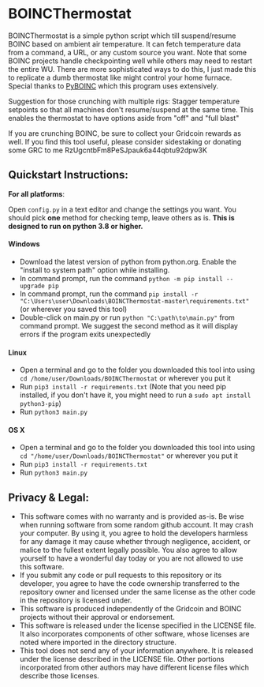# BOINCThermostat
BOINCThermostat is a simple python script which till suspend/resume BOINC based on ambient air temperature. It can fetch
temperature data from a command, a URL, or any custom source you want. Note that some BOINC projects handle checkpointing well
while others may need to restart the entire WU. There are more sophisticated ways to do this,
I just made this to replicate a dumb thermostat like might control your home furnace. Special thanks to <a href="https://github.com/nielstron/pyboinc">PyBOINC</a> which this program uses extensively.

Suggestion for those crunching with multiple rigs: Stagger temperature setpoints so that all machines don't resume/suspend at the same time. This enables the thermostat to have options aside from "off" and "full blast"


If you are crunching BOINC, be sure to collect your Gridcoin rewards as well. If you find this tool useful, please consider sidestaking or donating some GRC to me RzUgcntbFm8PeSJpauk6a44qbtu92dpw3K 
## Quickstart Instructions:
<b>For all platforms</b>: 

Open `config.py` in a text editor and change the settings you want. You should pick <b>one</b> method for checking temp, leave others as is.
<b>This is designed to run on python 3.8 or higher.</b>
<h4>Windows</h4>

 - Download the latest version of python from python.org. Enable the "install to system path" option while installing.
 - In command prompt, run the command `python -m pip install --upgrade pip`
 - In command prompt, run the command `pip install -r "C:\Users\user\Downloads\BOINCThermostat-master\requirements.txt"` (or wherever you saved this tool)
 - Double-click on main.py or run `python "C:\path\to\main.py"` from command prompt. We suggest the second method as it will display errors if the program exits unexpectedly

<h4>Linux</h4>

 - Open a terminal and go to the folder you downloaded this tool into using `cd /home/user/Downloads/BOINCThermostat` or wherever you put it
 - Run `pip3 install -r requirements.txt` (Note that you need pip installed, if you don't have it, you might need to run a `sudo apt install python3-pip`)
 - Run `python3 main.py`

<h4>OS X</h4>

 - Open a terminal and go to the folder you downloaded this tool into using `cd "/home/user/Downloads/BOINCThermostat"` or wherever you put it
 - Run `pip3 install -r requirements.txt`
 - Run `python3 main.py`

## Privacy & Legal:
- This software comes with no warranty and is provided as-is. Be wise when running software from some random github account. It may crash your computer. By using it, you agree to hold the developers harmless for any damage it may cause whether through negligence, accident, or malice to the fullest extent legally possible. You also agree to allow yourself to have a wonderful day today or you are not allowed to use this software.
- If you submit any code or pull requests to this repository or its developer, you agree to have the code ownership transferred to the repository owner and licensed under the same license as the other code in the repository is licensed under.
- This software is produced independently of the Gridcoin and BOINC projects without their approval or endorsement.
- This software is released under the license specified in the LICENSE file. It also incorporates components of other software, whose licenses are noted where imported in the directory structure.
- This tool does not send any of your information anywhere. It is released under the license described in the LICENSE file. Other portions incorporated from other authors may have different license files which describe those licenses.